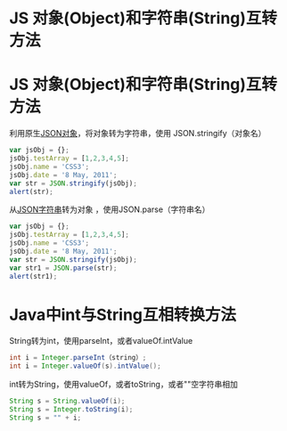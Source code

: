 # JS 对象(Object)和字符串(String)互转方法




# JS 对象(Object)和字符串(String)互转方法

利用原生[JSON对象](https://so.csdn.net/so/search?q=JSON对象&spm=1001.2101.3001.7020)，将对象转为字符串，使用 JSON.stringify（对象名）

```js
var jsObj = {};
jsObj.testArray = [1,2,3,4,5];
jsObj.name = 'CSS3';
jsObj.date = '8 May, 2011';
var str = JSON.stringify(jsObj);
alert(str);
```

从[JSON字符串](https://so.csdn.net/so/search?q=JSON字符串&spm=1001.2101.3001.7020)转为对象 ，使用JSON.parse（字符串名）

```js
var jsObj = {};
jsObj.testArray = [1,2,3,4,5];
jsObj.name = 'CSS3';
jsObj.date = '8 May, 2011';
var str = JSON.stringify(jsObj);
var str1 = JSON.parse(str);
alert(str1);
```



# Java中int与String互相转换方法

String转为int，使用parseInt，或者valueOf.intValue

```java
int i = Integer.parseInt（string）;
int i = Integer.valueOf(s).intValue();
```

int转为String，使用valueOf，或者toString，或者""空字符串相加

```java
String s = String.valueOf(i);
String s = Integer.toString(i);
String s = "" + i;
```


